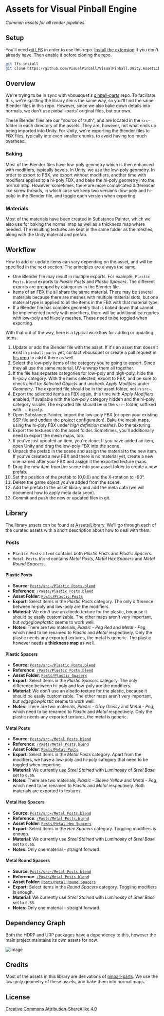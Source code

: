 # Assets for Visual Pinball Engine

*Common assets for all render pipelines.*

## Setup

You'll need [git LFS](https://git-lfs.github.com/) in order to use this repo. [Install the extension](https://github.com/git-lfs/git-lfs/releases/download/v2.12.0/git-lfs-windows-v2.12.0.exe) if you don't already have. Then enable it before cloning the repo.

```sh
git lfs install
git clone https://github.com/VisualPinball/VisualPinball.Unity.AssetLibrary.git
```

## Overview

We're trying to be in sync with vbousquet's [pinball-parts](https://github.com/vbousquet/pinball-parts) repo. To facilitate this, we're splitting the library items the same way, so you'll find the same Blender files in this repo. However, since we also bake down details into normals, we don't use pinball-parts' original files, but our own. 

These Blender files are our "source of truth", and are located in the `src~` folder in each directory of the assets. They are, however, not what ends up being imported into Unity. For Unity, we're exporting the Blender files to FBX files, typically into even smaller chunks, to avoid having too much overhead.

### Baking

Most of the Blender files have low-poly geometry which is then enhanced with modifiers, typically bevels. In Unity, we use the low-poly geometry. In order to export to FBX, we export without modifiers, another time with modifiers applied to a hi-poly FBX, and bake the hi-poly geometry into the normal map. However, sometimes, there are more complicated differences like screw threads, in which case we keep two versions (low-poly and hi-poly) in the Blender file, and toggle each version when exporting.

### Materials

Most of the materials have been created in Substance Painter, which we also use for baking the normal map as well as a thickness map where needed. The resulting textures are kept in the same folder as the meshes, along with the Unity material and prefab.

## Workflow

How to add or update items can vary depending on the asset, and will be specified in the next section. The principles are always the same:

- One Blender file may result in multiple exports. For example, `Plastic Posts.blend` exports to *Plastic Posts* and *Plastic Spacers*. The different exports are grouped by categories in the Blender file.
- Items of an FBX file all share the same material. There may be several materials because there are meshes with multiple material slots, but one material type is applied to all the items in the FBX with that material type.
- If a Blender file has complex geometry that is baked down that cannot be implemented purely with modifiers, there will be additional categories with low-poly and hi-poly meshes. These need to be toggled when exporting.

With that out of the way, here is a typical workflow for adding or updating items.

1. Update or add the Blender file with the asset. If it's an asset that doesn't exist in `pinball-parts` yet, contact vbousquet or create a pull request in [his repo](https://github.com/vbousquet/pinball-parts) to add it there as well.
2. Select the low-poly items of the category you're going to export. Since they all use the same material, UV-unwrap them all together.
3. If the file has separate categories for low-poly and high-poly, hide the hi-poly category. With the items selected, export to FBX, and be sure to check *Limit to: Selected Objects* and uncheck *Apply Modifers* under *Geometry*. The exported file should be in the asset folder, not in `src~`.
4. Export the selected items as FBX again, this time with *Apply Modifiers* enabled, if available with the low-poly category hidden and the hi-poly category visible. The exported file should be in the `src~` folder, suffixed with ` - Hipoly`.
5. Open Substance Painter, import the low-poly FBX (or open your existing SSP file and update the project configuration). Bake the mesh maps, using the hi-poly FBX under *high definition meshes*. Do the texturing.
6. Export the textures into the asset folder. Sometimes, you'll additionally need to export the mesh maps, too.
7. If you've just updated an item, you're done. If you have added an item, open Unity and drag the low-poly FBX into the scene.
8. Unpack the prefab in the scene and assign the material to the new item. If you've created a new FBX and there is no material yet, create a new one named after your FBX and assign it the exported texture maps.
9. Drag the new item from the scene into your asset folder to create a new prefab.
10. Set the position of the prefab to (0,0,0) and the X-rotation to -90°.
11. Delete the game object you've added from the scene.
12. Add the prefab to the asset library and add the meta data (we will document how to apply meta data soon).
13. Commit and push the new or updated files in git.

## Library

The library assets can be found at [Assets/Library](Assets/Library). We'll go through each of the curated assets with a short description about how to deal with them.

### Posts

- `Plastic Posts.blend` contains both *Plastic Posts* and *Plastic Spacers*.
- `Metal Posts.blend` contains *Metal Posts*, *Metal Hex Spacers* and *Metal Round Spacers*.

#### Plastic Posts

- **Source**: [`Posts/src~/Plastic Posts.blend`](Assets/Library/Posts/src%7E/Plastic%20Posts.blend)
- **Reference**: [`/Posts/Plastic Posts.blend`](https://github.com/vbousquet/pinball-parts/blob/main/Posts/Plastic%20Posts.blend)
- **Asset Folder**: [`Posts/Plastic Posts`](Assets/Library/Posts/Plastic%20Posts)
- **Export**: Select items in the *Plastic Posts* category. The only difference between hi-poly and low-poly are the modifiers.
- **Material**: We don't use an albedo texture for the plastic, because it should be easily customizable. The other maps aren't very important, but *edgeglowplastic* seems to work well.
- **Notes**: There are two materials, *Plastic - Peg Red* and *Metal - Peg*, which need to be renamed to *Plastic* and *Metal* respectively. Only the plastic needs any exported textures, the metal is generic. The plastic however needs a **thickness map** as well.

#### Plastic Spacers

- **Source**: [`Posts/src~/Plastic Posts.blend`](Assets/Library/Posts/src%7E/Plastic%20Posts.blend)
- **Reference**: [`/Posts/Plastic Posts.blend`](https://github.com/vbousquet/pinball-parts/blob/main/Posts/Plastic%20Posts.blend)
- **Asset Folder**: [`Posts/Plastic Spacers`](Assets/Library/Posts/Plastic%20Spacers)
- **Export**: Select items in the *Plastic Spacers* category. The only difference between hi-poly and low-poly are the modifiers.
- **Material**: We don't use an albedo texture for the plastic, because it should be easily customizable. The other maps aren't very important, but *edgeglowplastic* seems to work well.
- **Notes**: There are two materials, *Plastic - Gray Glossy* and *Metal - Peg*, which need to be renamed to *Plastic* and *Metal* respectively. Only the plastic needs any exported textures, the metal is generic.


#### Metal Posts

- **Source**: [`Posts/src~/Metal Posts.blend`](Assets/Library/Posts/src%7E/Metal%20Posts.blend)
- **Reference**: [`/Posts/Metal Posts.blend`](https://github.com/vbousquet/pinball-parts/blob/main/Posts/Metal%20Posts.blend)
- **Asset Folder**: [`Posts/Metal Posts`](Assets/Library/Posts/Metal%20Posts)
- **Export**: Select items in the *Metal Posts* category. Apart from the modifiers, we have a low-poly and hi-poly category that need to be toggled when exporting.
- **Material**: We currently use *Steel Stained* with *Luminosity* of *Steel Base* set to `0.55`.
- **Notes**: There are two materials, *Plastic - Sleeve Yellow* and *Metal - Peg*, which need to be renamed to *Plastic* and *Metal* respectively. Both materials are exported to textures.


#### Metal Hex Spacers

- **Source**: [`Posts/src~/Metal Posts.blend`](Assets/Library/Posts/src%7E/Metal%20Posts.blend)
- **Reference**: [`/Posts/Metal Posts.blend`](https://github.com/vbousquet/pinball-parts/blob/main/Posts/Metal%20Posts.blend)
- **Asset Folder**: [`Posts/Metal Hex Spacers`](Assets/Library/Posts/Metal%20Hex%20Spacers)
- **Export**: Select items in the *Hex Spacers* category. Toggling modifiers is enough.
- **Material**: We currently use *Steel Stained* with *Luminosity* of *Steel Base* set to `0.55`.
- **Notes**: Only one material - straight forward.


#### Metal Round Spacers

- **Source**: [`Posts/src~/Metal Posts.blend`](Assets/Library/Posts/src%7E/Metal%20Posts.blend)
- **Reference**: [`/Posts/Metal Posts.blend`](https://github.com/vbousquet/pinball-parts/blob/main/Posts/Metal%20Posts.blend)
- **Asset Folder**: [`Posts/Metal Round Spacers`](Assets/Library/Posts/Metal%20Round%20Spacers)
- **Export**: Select items in the *Round Spacers* category. Toggling modifiers is enough.
- **Material**: We currently use *Steel Stained* with *Luminosity* of *Steel Base* set to `0.55`.
- **Notes**: Only one material - straight forward.

## Dependency Graph

Both the HDRP and URP packages have a dependency to this, however the main project maintains its own assets for now.

![image](https://user-images.githubusercontent.com/70426/103706934-feefd880-4fad-11eb-95c3-820ec6738076.png)


## Credits

Most of the assets in this library are derivations of [pinball-parts](https://github.com/vbousquet/pinball-parts). We use the low-poly geometry of these assets, and bake them into normal maps.

## License

[Creative Commons Attribution-ShareAlike 4.0](LICENSE.md)
